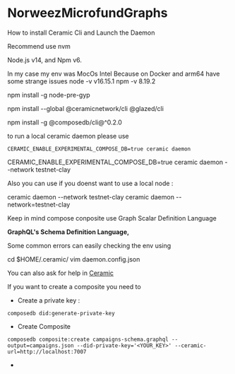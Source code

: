 # NorweezMicrofundGraphs

How to install Ceramic Cli and Launch the Daemon


Recommend use nvm

Node.js v14, and Npm v6.


In my case my env was MocOs Intel Because on Docker and arm64 have some strange issues
node -v v16.15.1
npm -v 8.19.2

npm install -g node-pre-gyp


npm install --global @ceramicnetwork/cli @glazed/cli


npm install -g @composedb/cli@^0.2.0

to run a local ceramic daemon please use

``` 
CERAMIC_ENABLE_EXPERIMENTAL_COMPOSE_DB=true ceramic daemon
```


CERAMIC_ENABLE_EXPERIMENTAL_COMPOSE_DB=true ceramic daemon --network testnet-clay

Also you can use if you doenst want to use a local node :

ceramic daemon --network testnet-clay
ceramic daemon --network=testnet-clay

Keep in mind compose conposite use Graph Scalar Definition Language

**GraphQL's Schema Definition Language,**

Some common errors can easily checking the env using 

cd $HOME/.ceramic/
vim daemon.config.json  

You can also ask for help in [Ceramic](https://forum.ceramic.network/)


If you want to create a composite you need to 

* Create a private key :
```
composedb did:generate-private-key
```

* Create Composite

```
composedb composite:create campaigns-schema.graphql --output=campaigns.json --did-private-key='<YOUR_KEY>' --ceramic-url=http://localhost:7007
```

* 
